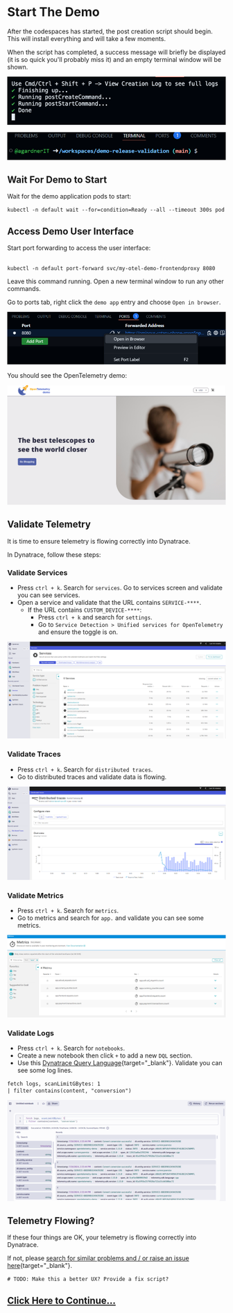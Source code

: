 # Start The Demo

After the codespaces has started, the post creation script should begin. This will install everything and will take a few moments.

When the script has completed, a success message will briefly be displayed (it is so quick you'll probably miss it) and an empty terminal window will be shown.

![success message](images/success-message.png)

![empty terminal](images/empty-terminal.png)

## Wait For Demo to Start

Wait for the demo application pods to start:

```
kubectl -n default wait --for=condition=Ready --all --timeout 300s pod
```

## Access Demo User Interface

Start port forwarding to access the user interface:

```

kubectl -n default port-forward svc/my-otel-demo-frontendproxy 8080
```

Leave this command running. Open a new terminal window to run any other commands.

Go to ports tab, right click the `demo app` entry and choose `Open in browser`.

![ports tab: open in browser](images/ports-open-in-browser.png)

You should see the OpenTelemetry demo:

![opentelemetry demo ui](images/otel-demo-ui.png)

## Validate Telemetry

It is time to ensure telemetry is flowing correctly into Dynatrace.

In Dynatrace, follow these steps:

### Validate Services

* Press `ctrl + k`. Search for `services`. Go to services screen and validate you can see services.
* Open a service and validate that the URL contains `SERVICE-****`.
    * If the URL contains `CUSTOM_DEVICE-****`:
        * Press `ctrl + k` and search for `settings`.
        * Go to `Service Detection > Unified services for OpenTelemetry` and ensure the toggle is on.

![dynatrace: services screen](images/dt-services-screen.png)

### Validate Traces

* Press `ctrl + k`. Search for `distributed traces`.
* Go to distributed traces and validate data is flowing.

![dynatrace: distributed traces screen](images/dt-distributed-traces-screen.png)

### Validate Metrics

* Press `ctrl + k`. Search for `metrics`.
* Go to metrics and search for `app.` and validate you can see some metrics.

![dynatrace: metrics screen](images/dt-metrics-screen.png)

### Validate Logs

* Press `ctrl + k`. Search for `notebooks`.
* Create a new notebook then click `+` to add a new `DQL` section.
* Use this [Dynatrace Query Language](https://docs.dynatrace.com/docs/platform/grail/dynatrace-query-language){target="_blank"}. Validate you can see some log lines.

```
fetch logs, scanLimitGBytes: 1
| filter contains(content, "conversion")
```

![dynatrace: notebook logs query](images/dt-notebook-logs-screen.png)

## Telemetry Flowing?

If these four things are OK, your telemetry is flowing correctly into Dynatrace.

If not, please [search for similar problems and / or raise an issue here](https://github.com/dynatrace-perfclinics/demo-release-validation/issues){target="_blank"}.

```
# TODO: Make this a better UX? Provide a fix script?
```

## [Click Here to Continue...](create-srg.md)